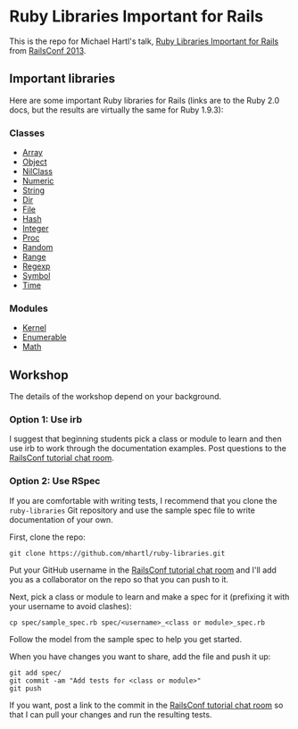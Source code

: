 # Ruby Libraries Important for Rails

This is the repo for Michael Hartl's talk, [Ruby Libraries Important for Rails](http://railsconf.com/2013/talks#talk-66) from [RailsConf 2013](http://railsconf.com/2013/).

## Important libraries

Here are some important Ruby libraries for Rails (links are to the Ruby&nbsp;2.0 docs, but the results are virtually the same for Ruby&nbsp;1.9.3):

### Classes

* [Array](http://ruby-doc.org/core-2.0/Array.html)
* [Object](http://ruby-doc.org/core-2.0/Object.html)
* [NilClass](http://ruby-doc.org/core-2.0/NilClass.html)
* [Numeric](http://ruby-doc.org/core-2.0/Numeric.html)
* [String](http://ruby-doc.org/core-2.0/String.html)
* [Dir](http://ruby-doc.org/core-2.0/Dir.html)
* [File](http://ruby-doc.org/core-2.0/File.html)
* [Hash](http://ruby-doc.org/core-2.0/Hash.html)
* [Integer](http://ruby-doc.org/core-2.0/Integer.html)
* [Proc](http://ruby-doc.org/core-2.0/Proc.html)
* [Random](http://ruby-doc.org/core-2.0/Random.html)
* [Range](http://ruby-doc.org/core-2.0/Range.html)
* [Regexp](http://ruby-doc.org/core-2.0/Regexp.html)
* [Symbol](http://ruby-doc.org/core-2.0/Symbol.html)
* [Time](http://ruby-doc.org/core-2.0/Time.html)
  
### Modules

* [Kernel](http://ruby-doc.org/core-2.0/Kernel.html)
* [Enumerable](http://ruby-doc.org/core-2.0/Enumerable.html)
* [Math](http://ruby-doc.org/core-2.0/Math.html)

## Workshop

The details of the workshop depend on your background.

### Option 1: Use irb

I suggest that beginning students pick a class or module to learn and then use irb to work through the documentation examples. Post questions to the [RailsConf tutorial chat room](http://railsconftutorials.com/chat).

### Option 2: Use RSpec

If you are comfortable with writing tests, I recommend that you clone the `ruby-libraries` Git repository and use the sample spec file to write documentation of your own.

First, clone the repo:

    git clone https://github.com/mhartl/ruby-libraries.git

Put your GitHub username in the [RailsConf tutorial chat room](http://railsconftutorials.com/chat) and I'll add you as a collaborator on the repo so that you can push to it.

Next, pick a class or module to learn and make a spec for it (prefixing it with your username to avoid clashes):

    cp spec/sample_spec.rb spec/<username>_<class or module>_spec.rb

Follow the model from the sample spec to help you get started. 

When you have changes you want to share, add the file and push it up:

    git add spec/
    git commit -am "Add tests for <class or module>"
    git push

If you want, post a link to the commit in the [RailsConf tutorial chat room](http://railsconftutorials.com/chat) so that I can pull your changes and run the resulting tests.
